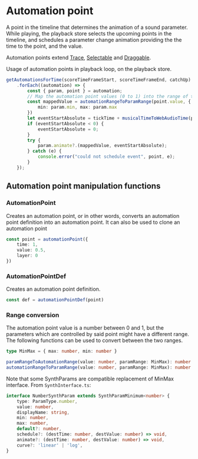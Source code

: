 # Automation point

A point in the timeline that determines the animation of a sound parameter. While playing, the playback store selects the upcoming points in the timeline, and schedules a parameter change animation providing the the time to the point, and the value.

Automation points extend [Trace](./Trace.md), [Selectable](./Selectable.md) and [Draggable](./Draggable.md).

Usage of automation points in playback loop, on the playback store.

``` typescript
getAutomationsForTime(scoreTimeFrameStart, scoreTimeFrameEnd, catchUp)
    .forEach((automation) => {
        const { param, point } = automation;
        // Map the automation point values (0 to 1) into the range of the parameter
        const mappedValue = automationRangeToParamRange(point.value, {
            min: param.min, max: param.max
        })
        let eventStartAbsolute = tickTime + musicalTimeToWebAudioTime(point.time - scoreTimeFrameStart);
        if (eventStartAbsolute < 0) {
            eventStartAbsolute = 0;
        }
        try {
            param.animate?.(mappedValue, eventStartAbsolute);
        } catch (e) {
            console.error("could not schedule event", point, e);
        }
    });

```

## Automation point manipulation functions

### AutomationPoint

Creates an automation point, or in other words, converts an automation point definition into an automation point. It can also be used to clone an automation point

``` typescript
const point = automationPoint({
    time: 1,
    value: 0.5,
    layer: 0
})
```

### AutomationPointDef

Creates an automation point definition.

``` typescript
const def = automationPointDef(point)
```

### Range conversion

The automation point value is a number between 0 and 1, but the parameters which are controlled by said point might have a different range. The following functions can be used to convert between the two ranges.

``` typescript
type MinMax = { max: number, min: number }

paramRangeToAutomationRange(value: number, paramRange: MinMax): number
automationRangeToParamRange(value: number, paramRange: MinMax): number
```

Note that some SynthParams are compatible replacement of MinMax interface. From `SynthInterface.ts`:

``` typescript
interface NumberSynthParam extends SynthParamMinimum<number> {
    type: ParamType.number,
    value: number,
    displayName: string,
    min: number,
    max: number,
    default?: number,
    schedule?: (destTime: number, destValue: number) => void,
    animate?: (destTime: number, destValue: number) => void,
    curve?: 'linear' | 'log',
}
```
